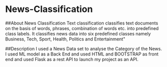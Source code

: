 # News-Classification

##About News Classification
Text classification classifies text documents on the basis of words, phrases, combination of words etc. into predefined class labels. It classifies news data into six predefined classes namely Business, Tech, Sport, Health, Politics and Entertainment"

##Description
I used a News Data set to analyse the Category of the News. I used ML model as a Back End and used HTML and BOOTSTRAP as front end and used Flask as a rest API to launch my project as an API.
